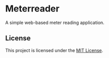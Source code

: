 # Meterreader

A simple web-based meter reading application.

## License

This project is licensed under the [MIT License](LICENSE).
